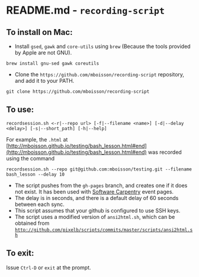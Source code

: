 # README.md - `recording-script`

## To install on Mac: 

* Install `gsed`, `gawk` and `core-utils` using `brew`  (Because the tools provided by Apple are not GNU).

```
brew install gnu-sed gawk coreutils
```

* Clone the `https://github.com/mboisson/recording-script` repository, and add it to your PATH. 

```
git clone https://github.com/mboisson/recording-script
```

## To use: 

```
recordsession.sh <-r|--repo url> [-f|--filename <name>] [-d|--delay <delay>] [-s|--short_path] [-h|--help] 
```

For example, the `.html` at [http://mboisson.github.io/testing/bash_lesson.html#end](http://mboisson.github.io/testing/bash_lesson.html#end) was recorded using the command

```
recordsession.sh --repo git@github.com:mboisson/testing.git --filename bash_lesson --delay 10
```

* The script pushes from the `gh-pages` branch, and creates one if it does not exist. It has been used with [Software Carpentry](http://software-carpentry.org/) event pages. 
* The delay is in seconds, and there is a default delay of 60 seconds between each sync. 
* This script assumes that your github is configured to use SSH keys. 
* The script uses a modified version of `ansi2html.sh`, which can be obtained from [`http://github.com/pixelb/scripts/commits/master/scripts/ansi2html.sh`](`http://github.com/pixelb/scripts/commits/master/scripts/ansi2html.sh`)

## To exit:

Issue `Ctrl-D` or `exit` at the prompt.
